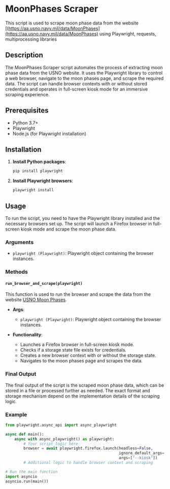 # MoonPhases Scraper

This script is used to scrape moon phase data from the website [(https://aa.usno.navy.mil/data/MoonPhases](https://aa.usno.navy.mil/data/MoonPhases) using Playwright, requests, multiprocessing libraries

## Description

The MoonPhases Scraper script automates the process of extracting moon phase data from the USNO website. It uses the Playwright library to control a web browser, navigate to the moon phases page, and scrape the required data. The script can handle browser contexts with or without stored credentials and operates in full-screen kiosk mode for an immersive scraping experience.

## Prerequisites

- Python 3.7+
- Playwright
- Node.js (for Playwright installation)

## Installation

1. **Install Python packages**:
    ```sh
    pip install playwright
    ```

2. **Install Playwright browsers**:
    ```sh
    playwright install
    ```

## Usage

To run the script, you need to have the Playwright library installed and the necessary browsers set up. The script will launch a Firefox browser in full-screen kiosk mode and scrape the moon phase data.

### Arguments

- `playwright (Playwright)`: Playwright object containing the browser instances.

### Methods

#### `run_browser_and_scrape(playwright)`

This function is used to run the browser and scrape the data from the website [USNO Moon Phases](https://aa.usno.navy.mil/data/MoonPhases).

- **Args**:
  - `playwright (Playwright)`: Playwright object containing the browser instances.

- **Functionality**:
  - Launches a Firefox browser in full-screen kiosk mode.
  - Checks if a storage state file exists for credentials.
  - Creates a new browser context with or without the storage state.
  - Navigates to the moon phases page and scrapes the data.

### Final Output

The final output of the script is the scraped moon phase data, which can be stored in a file or processed further as needed. The exact format and storage mechanism depend on the implementation details of the scraping logic.

### Example

```python
from playwright.async_api import async_playwright

async def main():
    async with async_playwright() as playwright:
        # Your script logic here
        browser = await playwright.firefox.launch(headless=False,
                                                  ignore_default_args=["--no-startup-window"],
                                                  args=["--kiosk"])
        # Additional logic to handle browser context and scraping

# Run the main function
import asyncio
asyncio.run(main())
